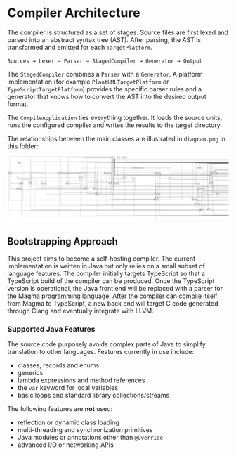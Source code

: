 # Compiler Architecture

The compiler is structured as a set of stages. Source files are first lexed and parsed into an abstract syntax tree (AST). After parsing, the AST is transformed and emitted for each `TargetPlatform`.

```
Sources → Lexer → Parser → StagedCompiler → Generator → Output
```

The `StagedCompiler` combines a `Parser` with a `Generator`. A platform implementation (for example `PlantUMLTargetPlatform` or `TypeScriptTargetPlatform`) provides the specific parser rules and a generator that knows how to convert the AST into the desired output format.

The `CompileApplication` ties everything together. It loads the source units, runs the configured compiler and writes the results to the target directory.

The relationships between the main classes are illustrated in `diagram.png` in this folder:

![Architecture Diagram](diagram.png)

## Bootstrapping Approach

This project aims to become a self-hosting compiler. The current implementation
is written in Java but only relies on a small subset of language features. The
compiler initially targets TypeScript so that a TypeScript build of the compiler
can be produced. Once the TypeScript version is operational, the Java front end
will be replaced with a parser for the Magma programming language. After the
compiler can compile itself from Magma to TypeScript, a new back end will target
C code generated through Clang and eventually integrate with LLVM.

### Supported Java Features

The source code purposely avoids complex parts of Java to simplify translation
to other languages. Features currently in use include:

- classes, records and enums
- generics
- lambda expressions and method references
- the `var` keyword for local variables
- basic loops and standard library collections/streams

The following features are **not** used:

- reflection or dynamic class loading
- multi-threading and synchronization primitives
- Java modules or annotations other than `@Override`
- advanced I/O or networking APIs
